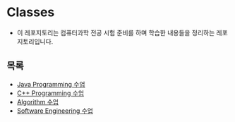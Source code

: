 # Classes

- 이 레포지토리는 컴퓨터과학 전공 시험 준비를 하며 학습한 내용들을 정리하는 레포지토리입니다.

## 목록

- [Java Programming 수업](https://github.com/muilyang12/Classes/tree/master/Java%20Programming)
- [C++ Programming 수업](https://github.com/muilyang12/Classes/tree/master/C%2B%2B%20Programming)
- [Algorithm 수업](https://github.com/muilyang12/Classes/tree/master/Algorithm)
- [Software Engineering 수업](https://github.com/muilyang12/Classes/tree/master/Software%20Engineering)

